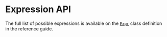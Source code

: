 # Expression API

The full list of possible expressions is available on the [`Expr`](https://ritchie46.github.io/polars/python/polars/lazy/index.html#polars.lazy.Expr)
class definition in the reference guide.
